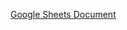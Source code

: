 [Google Sheets Document](https://docs.google.com/spreadsheets/d/1crFL-dfGQ55KpZhbsUzCpe0hkIYHV55RXiZTF6MlrXM/edit?usp=drive_link)
